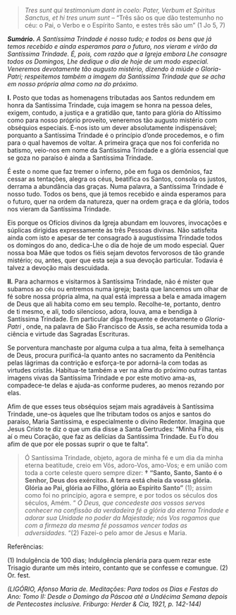 > *Tres sunt qui testimonium dant in coelo: Pater, Verbum et Spiritus Sanctus, et hi tres unum sunt* – “Três são os que dão testemunho no céu: o Pai, o Verbo e o Espírito Santo, e estes três são um” (1 Jo 5, 7)

***Sumário.** A Santíssima Trindade é nosso tudo; e todos os bens que já temos recebido e ainda esperamos para o futuro, nos vieram e virão da Santíssima Trindade. É, pois, com razão que a Igreja embora Lhe consagre todos os Domingos, Lhe dedique o dia de hoje de um modo especial. Veneremos devotamente tão augusto mistério, dizendo à miúde o Gloria-Patri; respeitemos também a imagem da Santíssima Trindade que se acha em nosso própria alma como na do próximo.*

**I.** Posto que todas as homenagens tributadas aos Santos redundem em honra da Santíssima Trindade, cuja imagem se honra na pessoa deles, exigem, contudo, a justiça e a gratidão que, tanto para glória do Altíssimo como para nosso próprio proveito, veneremos tão augusto mistério com obséquios especiais. É-nos isto um dever absolutamente indispensável; porquanto a Santíssima Trindade é o princípio d’onde procedemos, e o fim para o qual havemos de voltar. A primeira graça que nos foi conferida no batismo, veio-nos em nome da Santíssima Trindade e a glória essencial que se goza no paraíso é ainda a Santíssima Trindade.

É este o nome que faz tremer o inferno, põe em fuga os demônios, faz cessar as tentações, alegra os céus, beatifica os Santos, consola os justos, derrama a abundância das graças. Numa palavra, a Santíssima Trindade é nosso tudo. Todos os bens, que já temos recebido e ainda esperamos para o futuro, quer na ordem da natureza, quer na ordem graça e da glória, todos nos vieram da Santíssima Trindade.

Eis porque os Ofícios divinos da Igreja abundam em louvores, invocações e súplicas dirigidas expressamente às três Pessoas divinas. Não satisfeita ainda com isto e apesar de ter consagrado à augustíssima Trindade todos os domingos do ano, dedica-Lhe o dia de hoje de um modo especial. Quer nossa boa Mãe que todos os fiéis sejam devotos fervorosos de tão grande mistério; ou, antes, quer que esta seja a sua devoção particular. Todavia é talvez a devoção mais descuidada.

**II.** Para acharmos e visitarmos à Santíssima Trindade, não é mister que subamos ao céu ou entremos numa igreja; basta que lancemos um olhar de fé sobre nossa própria alma, na qual está impressa a bela e amada imagem de Deus que ali habita como em seu templo. Recolhe-te, portanto, dentro de ti mesmo, e ali, todo silencioso, adora, louva, ama e bendiga à Santíssima Trindade. Em particular diga frequente e devotamente o *Gloria-Patri* , onde, na palavra de São Francisco de Assis, se acha resumida toda a ciência e virtude das Sagradas Escrituras.

Se porventura manchaste por alguma culpa a tua alma, feita à semelhança de Deus, procura purificá-la quanto antes no sacramento da Penitência pelas lágrimas da contrição e esforça-te por adorná-la com todas as virtudes cristãs. Habitua-te também a ver na alma do próximo outras tantas imagens vivas da Santíssima Trindade e por este motivo ama-as, compadece-te delas e ajuda-as conforme puderes, ao menos rezando por elas.

Afim de que esses teus obséquios sejam mais agradáveis à Santíssima Trindade, une-os àqueles que lhe tributam todos os anjos e santos do paraíso, Maria Santíssima, e especialmente o divino Redentor. Imagina que Jesus Cristo te diz o que um dia disse a Santa Gertrudes: “Minha Filha, eis aí o meu Coração, que faz as delícias da Santíssima Trindade. Eu t’o dou afim de que por ele possas suprir o que te falta”.

> Ó Santíssima Trindade, objeto, agora de minha fé e um dia da minha eterna beatitude, creio em Vós, adoro-Vos, amo-Vos; e em união com toda a corte celeste quero sempre dizer: **† “Santo, Santo, Santo é o Senhor, Deus dos exércitos. A terra está cheia da vossa glória. Glória ao Pai, glória ao Filho, glória ao Espírito Santo”** (1); assim como foi no princípio, agora e sempre, e por todos os séculos dos séculos, Amém. “ *Ó Deus, que concedeste aos vossos servos conhecer na confissão da verdadeira fé a glória da eterna Trindade e adorar sua Unidade no poder da Majestade; nós Vos rogamos que com a firmeza da mesma fé possamos vencer todas as adversidades.* “(2) Fazei-o pelo amor de Jesus e Maria.

Referências:

\(1\) Indulgência de 100 dias; Indulgência plenária para quem rezar este Trisagio durante um mês inteiro, contanto que se confesse e comungue. (2) Or. fest.

*(LIGÓRIO, Afonso Maria de. Meditações: Para todos os Dias e Festas do Ano: Tomo II: Desde o Domingo da Páscoa até a Undécima Semana depois de Pentecostes inclusive. Friburgo: Herder & Cia, 1921, p. 142-144)*
